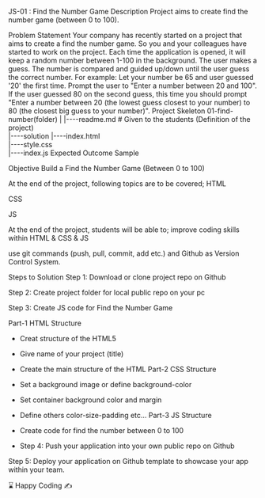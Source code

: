 JS-01 : Find the Number Game
Description
Project aims to create find the number game (between 0 to 100).

Problem Statement
Your company has recently started on a project that aims to create a find the number game. So you and your colleagues have started to work on the project.
Each time the application is opened, it will keep a random number between 1-100 in the background.
The user makes a guess.
The number is compared and guided up/down until the user guess the correct number.
For example:
Let your number be 65 and user guessed '20' the first time.
Prompt the user to "Enter a number between 20 and 100".
If the user guessed 80 on the second guess, this time you should prompt "Enter a number between 20 (the lowest guess closest to your number) to 80 (the closest big guess to your number)".
Project Skeleton
01-find-number(folder)
|
|----readme.md # Given to the students (Definition of the project)  
|----solution
|----index.html  
 |----style.css  
 |----index.js
Expected Outcome
Sample

Objective
Build a Find the Number Game (Between 0 to 100)

At the end of the project, following topics are to be covered;
HTML

CSS

JS

At the end of the project, students will be able to;
improve coding skills within HTML & CSS & JS

use git commands (push, pull, commit, add etc.) and Github as Version Control System.

Steps to Solution
Step 1: Download or clone project repo on Github

Step 2: Create project folder for local public repo on your pc

Step 3: Create JS code for Find the Number Game

Part-1 HTML Structure

- Creat structure of the HTML5
- Give name of your project (title)
- Create the main structure of the HTML
  Part-2 CSS Structure

- Set a background image or define background-color
- Set container background color and margin
- Define others color-size-padding etc...
  Part-3 JS Structure

- Create code for find the number between 0 to 100
- Step 4: Push your application into your own public repo on Github

Step 5: Deploy your application on Github template to showcase your app within your team.

⌛ Happy Coding ✍
